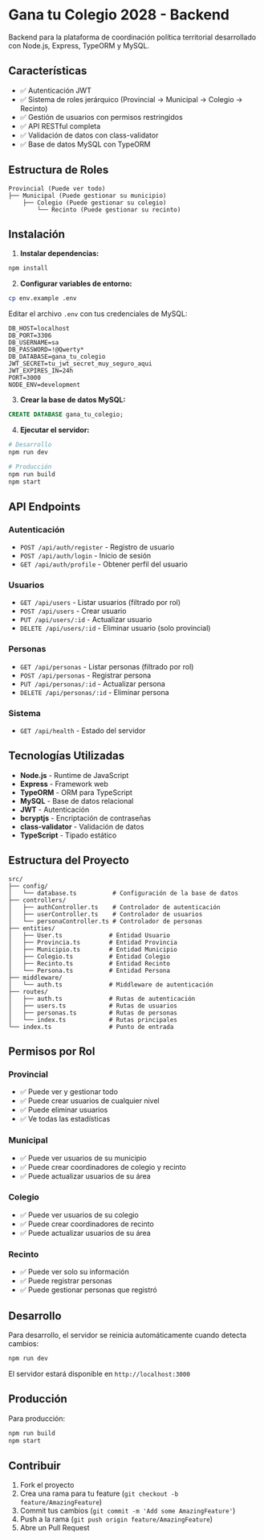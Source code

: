 # Gana tu Colegio 2028 - Backend

Backend para la plataforma de coordinación política territorial desarrollado con Node.js, Express, TypeORM y MySQL.

## Características

- ✅ Autenticación JWT
- ✅ Sistema de roles jerárquico (Provincial → Municipal → Colegio → Recinto)
- ✅ Gestión de usuarios con permisos restringidos
- ✅ API RESTful completa
- ✅ Validación de datos con class-validator
- ✅ Base de datos MySQL con TypeORM

## Estructura de Roles

```
Provincial (Puede ver todo)
├── Municipal (Puede gestionar su municipio)
    ├── Colegio (Puede gestionar su colegio)
        └── Recinto (Puede gestionar su recinto)
```

## Instalación

1. **Instalar dependencias:**
```bash
npm install
```

2. **Configurar variables de entorno:**
```bash
cp env.example .env
```

Editar el archivo `.env` con tus credenciales de MySQL:
```
DB_HOST=localhost
DB_PORT=3306
DB_USERNAME=sa
DB_PASSWORD=!@Qwerty*
DB_DATABASE=gana_tu_colegio
JWT_SECRET=tu_jwt_secret_muy_seguro_aqui
JWT_EXPIRES_IN=24h
PORT=3000
NODE_ENV=development
```

3. **Crear la base de datos MySQL:**
```sql
CREATE DATABASE gana_tu_colegio;
```

4. **Ejecutar el servidor:**
```bash
# Desarrollo
npm run dev

# Producción
npm run build
npm start
```

## API Endpoints

### Autenticación
- `POST /api/auth/register` - Registro de usuario
- `POST /api/auth/login` - Inicio de sesión
- `GET /api/auth/profile` - Obtener perfil del usuario

### Usuarios
- `GET /api/users` - Listar usuarios (filtrado por rol)
- `POST /api/users` - Crear usuario
- `PUT /api/users/:id` - Actualizar usuario
- `DELETE /api/users/:id` - Eliminar usuario (solo provincial)

### Personas
- `GET /api/personas` - Listar personas (filtrado por rol)
- `POST /api/personas` - Registrar persona
- `PUT /api/personas/:id` - Actualizar persona
- `DELETE /api/personas/:id` - Eliminar persona

### Sistema
- `GET /api/health` - Estado del servidor

## Tecnologías Utilizadas

- **Node.js** - Runtime de JavaScript
- **Express** - Framework web
- **TypeORM** - ORM para TypeScript
- **MySQL** - Base de datos relacional
- **JWT** - Autenticación
- **bcryptjs** - Encriptación de contraseñas
- **class-validator** - Validación de datos
- **TypeScript** - Tipado estático

## Estructura del Proyecto

```
src/
├── config/
│   └── database.ts          # Configuración de la base de datos
├── controllers/
│   ├── authController.ts    # Controlador de autenticación
│   ├── userController.ts    # Controlador de usuarios
│   └── personaController.ts # Controlador de personas
├── entities/
│   ├── User.ts             # Entidad Usuario
│   ├── Provincia.ts        # Entidad Provincia
│   ├── Municipio.ts        # Entidad Municipio
│   ├── Colegio.ts          # Entidad Colegio
│   ├── Recinto.ts          # Entidad Recinto
│   └── Persona.ts          # Entidad Persona
├── middleware/
│   └── auth.ts             # Middleware de autenticación
├── routes/
│   ├── auth.ts             # Rutas de autenticación
│   ├── users.ts            # Rutas de usuarios
│   ├── personas.ts         # Rutas de personas
│   └── index.ts            # Rutas principales
└── index.ts                # Punto de entrada
```

## Permisos por Rol

### Provincial
- ✅ Puede ver y gestionar todo
- ✅ Puede crear usuarios de cualquier nivel
- ✅ Puede eliminar usuarios
- ✅ Ve todas las estadísticas

### Municipal
- ✅ Puede ver usuarios de su municipio
- ✅ Puede crear coordinadores de colegio y recinto
- ✅ Puede actualizar usuarios de su área

### Colegio
- ✅ Puede ver usuarios de su colegio
- ✅ Puede crear coordinadores de recinto
- ✅ Puede actualizar usuarios de su área

### Recinto
- ✅ Puede ver solo su información
- ✅ Puede registrar personas
- ✅ Puede gestionar personas que registró

## Desarrollo

Para desarrollo, el servidor se reinicia automáticamente cuando detecta cambios:

```bash
npm run dev
```

El servidor estará disponible en `http://localhost:3000`

## Producción

Para producción:

```bash
npm run build
npm start
```

## Contribuir

1. Fork el proyecto
2. Crea una rama para tu feature (`git checkout -b feature/AmazingFeature`)
3. Commit tus cambios (`git commit -m 'Add some AmazingFeature'`)
4. Push a la rama (`git push origin feature/AmazingFeature`)
5. Abre un Pull Request







